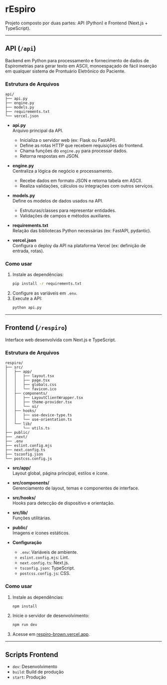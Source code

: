 # rEspiro

Projeto composto por duas partes: API (Python) e Frontend (Next.js + TypeScript).

---

## API (`/api`)

Backend em Python para processamento e fornecimento de dados de Espirometrias para gerar texto em ASCII, monoespaçado de fácil inserção em qualquer sistema de Prontuário Eletrônico do Paciente.

### Estrutura de Arquivos

```
api/
├── api.py
├── engine.py
├── models.py
├── requirements.txt
└── vercel.json
```

- **api.py**  
  Arquivo principal da API.  
  - Inicializa o servidor web (ex: Flask ou FastAPI).
  - Define as rotas HTTP que recebem requisições do frontend.
  - Chama funções do `engine.py` para processar dados.
  - Retorna respostas em JSON.

- **engine.py**  
  Centraliza a lógica de negócio e processamento.
  - Recebe dados em formato JSON e retorna tabela em ASCII.  
  - Realiza validações, cálculos ou integrações com outros serviços.

- **models.py**  
  Define os modelos de dados usados na API.  
  - Estruturas/classes para representar entidades.
  - Validações de campos e métodos auxiliares.

- **requirements.txt**  
  Relação das bibliotecas Python necessárias (ex: FastAPI, pydantic).

- **vercel.json**  
  Configura o deploy da API na plataforma Vercel (ex: definição de entrada, rotas).

### Como usar

1. Instale as dependências:
   ```bash
   pip install -r requirements.txt
   ```
2. Configure as variáveis em `.env`.
3. Execute a API:
   ```bash
   python api.py
   ```

---

## Frontend (`/respiro`)

Interface web desenvolvida com Next.js e TypeScript.

### Estrutura de Arquivos

```
respiro/
├── src/
│   ├── app/
│   │   ├── layout.tsx
│   │   ├── page.tsx
│   │   ├── globals.css
│   │   └── favicon.ico
│   ├── components/
│   │   ├── LayoutClientWrapper.tsx
│   │   ├── theme-provider.tsx
│   │   └── ui/
│   ├── hooks/
│   │   ├── use-device-type.ts
│   │   └── use-orientation.ts
│   └── lib/
│       └── utils.ts
├── public/
├── .next/
├── .env
├── eslint.config.mjs
├── next.config.ts
├── tsconfig.json
└── postcss.config.js
```

- **src/app/**  
  Layout global, página principal, estilos e ícone.

- **src/components/**  
  Gerenciamento de layout, temas e componentes de interface.

- **src/hooks/**  
  Hooks para detecção de dispositivo e orientação.

- **src/lib/**  
  Funções utilitárias.

- **public/**  
  Imagens e ícones estáticos.

- **Configuração**
  - `.env`: Variáveis de ambiente.
  - `eslint.config.mjs`: Lint.
  - `next.config.ts`: Next.js.
  - `tsconfig.json`: TypeScript.
  - `postcss.config.js`: CSS.

### Como usar

1. Instale as dependências:
   ```bash
   npm install
   ```
2. Inicie o servidor de desenvolvimento:
   ```bash
   npm run dev
   ```
3. Acesse em [respiro-brown.vercel.app](http://respiro-brown.vercel.app).

---

## Scripts Frontend

- `dev`: Desenvolvimento
- `build`: Build de produção
- `start`: Produção